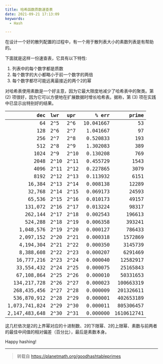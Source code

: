 ```yaml
---
title: 哈希函数质数速查表
date: 2021-09-21 17:13:09
keywords:
  - Hash

---
```


在设计一个好的散列配置的过程中，有一个用于散列表大小的素数列表是有帮助的。

下面就是这样一份速查表，它具有以下特性:

1. 列表中的每个数字都是质数
2. 每个数字的大小都略小于前一个数字的两倍
3. 每个数字都尽可能远离最接近的两个2的幂

对哈希表使用素数是一个好主意，因为它最大限度地减少了哈希表中的聚类。第 (2) 项很好，因为它可以方便地在扩展数据时增长哈希表。据称，第 (3) 项在实践中已显示出特别好的结果。

<style>
table {font-family: consolas, Menlo, monospace, 'PingFang SC', 'Microsoft YaHei';}
</style>

|           dec | lwr  | upr  |     % err |      prime |
| ------------: | :--- | :--- | --------: | ---------: |
|            64 | 2^5  | 2^6  | 10.041667 |         53 |
|           128 | 2^6  | 2^7  |  1.041667 |         97 |
|           256 | 2^7  | 2^8  |  0.520833 |        193 |
|           512 | 2^8  | 2^9  |  1.302083 |        389 |
|          1024 | 2^9  | 2^10 |  0.130208 |        769 |
|          2048 | 2^10 | 2^11 |  0.455729 |       1543 |
|          4096 | 2^11 | 2^12 |  0.227865 |       3079 |
|          8192 | 2^12 | 2^13 |  0.113932 |       6151 |
|        16,384 | 2^13 | 2^14 |  0.008138 |      12289 |
|        32,768 | 2^14 | 2^15 |  0.069173 |      24593 |
|        65,536 | 2^15 | 2^16 |  0.010173 |      49157 |
|       131,072 | 2^16 | 2^17 |  0.013224 |      98317 |
|       262,144 | 2^17 | 2^18 |  0.002543 |     196613 |
|       524,288 | 2^18 | 2^19 |  0.006358 |     393241 |
|     1,048,576 | 2^19 | 2^20 |  0.000127 |     786433 |
|     2,097,152 | 2^20 | 2^21 |  0.000318 |    1572869 |
|     4,194,304 | 2^21 | 2^22 |  0.000350 |    3145739 |
|     8,388,608 | 2^22 | 2^23 |  0.000207 |    6291469 |
|    16,777,216 | 2^23 | 2^24 |  0.000040 |   12582917 |
|    33,554,432 | 2^24 | 2^25 |  0.000075 |   25165843 |
|    67,108,864 | 2^25 | 2^26 |  0.000010 |   50331653 |
|   134,217,728 | 2^26 | 2^27 |  0.000023 |  100663319 |
|   268,435,456 | 2^27 | 2^28 |  0.000009 |  201326611 |
|   536,870,912 | 2^28 | 2^29 |  0.000001 |  402653189 |
| 1,073,741,824 | 2^29 | 2^30 |  0.000011 |  805306457 |
| 2,147,483,648 | 2^30 | 2^31 |  0.000000 | 1610612741 |


这几栏依次是2的上界幂对应的十进制数、2的下限幂、2的上限幂、素数与前两者的最佳中间值的相对偏差（百分比），最后是素数本身。

Happy hashing! 

----

> 转载自 https://planetmath.org/goodhashtableprimes
